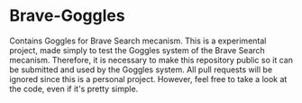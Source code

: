 # Brave-Goggles
Contains  Goggles for Brave Search mecanism.
This is a experimental project, made simply to test the Goggles system of the Brave Search mecanism.
Therefore, it is necessary to make this repository public so it can be submitted and used by the Goggles system.
All pull requests will be ignored since this is a personal project.
However, feel free to take a look at the code, even if it's pretty simple.
